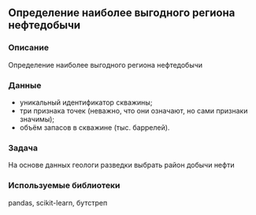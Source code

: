 ## Определение наиболее выгодного региона нефтедобычи 

### Описание  

Определение наиболее выгодного региона нефтедобычи

### Данные  

- уникальный идентификатор скважины;
- три признака точек (неважно, что они означают, но сами признаки значимы);
- объём запасов в скважине (тыс. баррелей). 

### Задача  

На основе данных геологи разведки выбрать район добычи нефти

### Используемые библиотеки  

pandas, scikit-learn, бутстреп